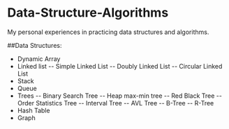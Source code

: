 # Data-Structure-Algorithms
My personal experiences in practicing data structures and algorithms.

##Data Structures:
- Dynamic Array
- Linked list
-- Simple Linked List
-- Doubly Linked List
-- Circular Linked List
- Stack
- Queue
- Trees
-- Binary Search Tree
-- Heap max-min tree
-- Red Black Tree
-- Order Statistics Tree
-- Interval Tree
-- AVL Tree
-- B-Tree
-- R-Tree
- Hash Table
- Graph
